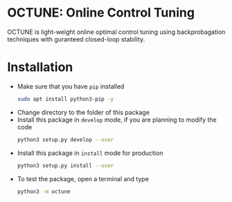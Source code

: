 # OCTUNE: Online Control Tuning
OCTUNE is light-weight online optimal control tuning using backprobagation techniques with guranteed closed-loop stability.

# Installation
* Make sure that you have `pip` installed
    ```sh
    sudo apt install python3-pip -y
    ```
* Change directory to the folder of this package
* Install this package in `develop` mode, if you are planning to modify the code
    ```sh
    python3 setup.py develop --user
    ```
* Install this package in `install` mode for production
    ```sh
    python3 setup.py install --user
    ```
* To test the package, open a terminal and type
    ```sh
    python3 -m octune
    ```